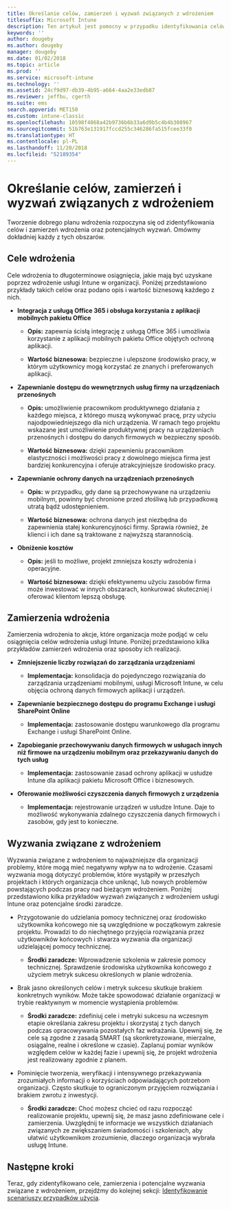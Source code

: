 ```yaml
---
title: Określanie celów, zamierzeń i wyzwań związanych z wdrożeniem
titlesuffix: Microsoft Intune
description: Ten artykuł jest pomocny w przypadku identyfikowania celów, zamierzeń i wyzwań związanych z implementacją usługi Microsoft Intune tylko w chmurze.
keywords: ''
author: dougeby
ms.author: dougeby
manager: dougeby
ms.date: 01/02/2018
ms.topic: article
ms.prod: ''
ms.service: microsoft-intune
ms.technology: ''
ms.assetid: 24cf9d97-db39-4b95-a664-4aa2e33edb87
ms.reviewer: jeffbu, cgerth
ms.suite: ems
search.appverid: MET150
ms.custom: intune-classic
ms.openlocfilehash: 10598f4868a42b9736b6b33a6d9b5c4b4b308967
ms.sourcegitcommit: 51b763e131917fccd255c346286fa515fcee33f0
ms.translationtype: HT
ms.contentlocale: pl-PL
ms.lasthandoff: 11/20/2018
ms.locfileid: "52189354"
---
```

# <a name="determine-deployment-goals-objectives-and-challenges"></a>Określanie celów, zamierzeń i wyzwań związanych z wdrożeniem

Tworzenie dobrego planu wdrożenia rozpoczyna się od zidentyfikowania celów i zamierzeń wdrożenia oraz potencjalnych wyzwań. Omówmy dokładniej każdy z tych obszarów.

## <a name="deployment-goals"></a>Cele wdrożenia

Cele wdrożenia to długoterminowe osiągnięcia, jakie mają być uzyskane poprzez wdrożenie usługi Intune w organizacji. Poniżej przedstawiono przykłady takich celów oraz podano opis i wartość biznesową każdego z nich.

-   **Integracja z usługą Office 365 i obsługa korzystania z aplikacji mobilnych pakietu Office**

    -   **Opis:** zapewnia ścisłą integrację z usługą Office 365 i umożliwia korzystanie z aplikacji mobilnych pakietu Office objętych ochroną aplikacji.

    -   **Wartość biznesowa:** bezpieczne i ulepszone środowisko pracy, w którym użytkownicy mogą korzystać ze znanych i preferowanych aplikacji.

-   **Zapewnianie dostępu do wewnętrznych usług firmy na urządzeniach przenośnych**

    -   **Opis:** umożliwienie pracownikom produktywnego działania z każdego miejsca, z którego muszą wykonywać pracę, przy użyciu najodpowiedniejszego dla nich urządzenia. W ramach tego projektu wskazane jest umożliwienie produktywnej pracy na urządzeniach przenośnych i dostępu do danych firmowych w bezpieczny sposób.

    -   **Wartość biznesowa:** dzięki zapewnieniu pracownikom elastyczności i możliwości pracy z dowolnego miejsca firma jest bardziej konkurencyjna i oferuje atrakcyjniejsze środowisko pracy.

-   **Zapewnianie ochrony danych na urządzeniach przenośnych**

    -   **Opis:** w przypadku, gdy dane są przechowywane na urządzeniu mobilnym, powinny być chronione przed złośliwą lub przypadkową utratą bądź udostępnieniem.

    -   **Wartość biznesowa:** ochrona danych jest niezbędna do zapewnienia stałej konkurencyjności firmy. Sprawia również, że klienci i ich dane są traktowane z najwyższą starannością.

-   **Obniżenie kosztów**

    -   **Opis:** jeśli to możliwe, projekt zmniejsza koszty wdrożenia i operacyjne.

    -    **Wartość biznesowa:** dzięki efektywnemu użyciu zasobów firma może inwestować w innych obszarach, konkurować skuteczniej i oferować klientom lepszą obsługę.

## <a name="deployment-objectives"></a>Zamierzenia wdrożenia

Zamierzenia wdrożenia to akcje, które organizacja może podjąć w celu osiągnięcia celów wdrożenia usługi Intune. Poniżej przedstawiono kilka przykładów zamierzeń wdrożenia oraz sposoby ich realizacji.

-   **Zmniejszenie liczby rozwiązań do zarządzania urządzeniami**

    -   **Implementacja:** konsolidacja do pojedynczego rozwiązania do zarządzania urządzeniami mobilnymi, usługi Microsoft Intune, w celu objęcia ochroną danych firmowych aplikacji i urządzeń.

-   **Zapewnianie bezpiecznego dostępu do programu Exchange i usługi SharePoint Online**

    -   **Implementacja:** zastosowanie dostępu warunkowego dla programu Exchange i usługi SharePoint Online.

-   **Zapobieganie przechowywaniu danych firmowych w usługach innych niż firmowe na urządzeniu mobilnym oraz przekazywaniu danych do tych usług**

    -   **Implementacja:** zastosowanie zasad ochrony aplikacji w usłudze Intune dla aplikacji pakietu Microsoft Office i biznesowych.

-   **Oferowanie możliwości czyszczenia danych firmowych z urządzenia**

    -   **Implementacja:** rejestrowanie urządzeń w usłudze Intune. Daje to możliwość wykonywania zdalnego czyszczenia danych firmowych i zasobów, gdy jest to konieczne.

## <a name="deployment-challenges"></a>Wyzwania związane z wdrożeniem

Wyzwania związane z wdrożeniem to najważniejsze dla organizacji problemy, które mogą mieć negatywny wpływ na to wdrożenie. Czasami wyzwania mogą dotyczyć problemów, które wystąpiły w przeszłych projektach i których organizacja chce uniknąć, lub nowych problemów powstających podczas pracy nad bieżącym wdrożeniem. Poniżej przedstawiono kilka przykładów wyzwań związanych z wdrożeniem usługi Intune oraz potencjalne środki zaradcze.

-   Przygotowanie do udzielania pomocy technicznej oraz środowisko użytkownika końcowego nie są uwzględnione w początkowym zakresie projektu. Prowadzi to do niechętnego przyjęcia rozwiązania przez użytkowników końcowych i stwarza wyzwania dla organizacji udzielającej pomocy technicznej.

    -   **Środki zaradcze:** Wprowadzenie szkolenia w zakresie pomocy technicznej. Sprawdzenie środowiska użytkownika końcowego z użyciem metryk sukcesu określonych w planie wdrożenia.

-   Brak jasno określonych celów i metryk sukcesu skutkuje brakiem konkretnych wyników. Może także spowodować działanie organizacji w trybie reaktywnym w momencie wystąpienia problemów.

    -   **Środki zaradcze:** zdefiniuj cele i metryki sukcesu na wczesnym etapie określania zakresu projektu i skorzystaj z tych danych podczas opracowywania pozostałych faz wdrażania. Upewnij się, że cele są zgodne z zasadą SMART (są skonkretyzowane, mierzalne, osiągalne, realne i określone w czasie). Zaplanuj pomiar wyników względem celów w każdej fazie i upewnij się, że projekt wdrożenia jest realizowany zgodnie z planem.

-   Pominięcie tworzenia, weryfikacji i intensywnego przekazywania zrozumiałych informacji o korzyściach odpowiadających potrzebom organizacji. Często skutkuje to ograniczonym przyjęciem rozwiązania i brakiem zwrotu z inwestycji.

    -   **Środki zaradcze:** Choć możesz chcieć od razu rozpocząć realizowanie projektu, upewnij się, że masz jasno zdefiniowane cele i zamierzenia. Uwzględnij te informacje we wszystkich działaniach związanych ze zwiększaniem świadomości i szkoleniach, aby ułatwić użytkownikom zrozumienie, dlaczego organizacja wybrała usługę Intune.

## <a name="next-steps"></a>Następne kroki

Teraz, gdy zidentyfikowano cele, zamierzenia i potencjalne wyzwania związane z wdrożeniem, przejdźmy do kolejnej sekcji: [Identyfikowanie scenariuszy przypadków użycia](planning-guide-scenarios.md).
